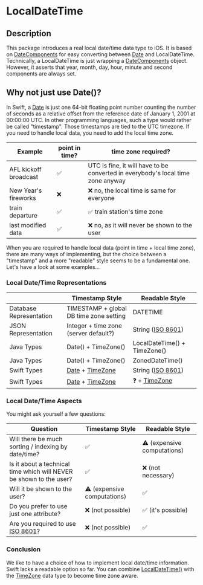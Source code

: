 # LocalDateTime

## Description

This package introduces a real local date/time data type to iOS. It is based on [DateComponents](https://developer.apple.com/documentation/foundation/datecomponents) for easy converting between [Date](https://developer.apple.com/documentation/foundation/date) and LocalDateTime. Technically, a LocalDateTime is just wrapping a [DateComponents](https://developer.apple.com/documentation/foundation/datecomponents) object. However, it asserts that year, month, day, hour, minute and second components are always set.

## Why not just use Date()?

In Swift, a [Date](https://developer.apple.com/documentation/foundation/date) is just one 64-bit floating point number counting the number of seconds as a relative offset from the reference date of January 1, 2001 at 00:00:00 UTC. In other programming languages, such a type would rather be called "timestamp". Those timestamps are tied to the UTC timezone. If you need to handle local data, you need to add the local time zone.

| Example                  | point in time?  |  time zone required? |
|--------------------------|----------------------------------|--|
| AFL kickoff broadcast    | ✅ | UTC is fine, it will have to be converted in everybody's local time zone anyway |
| New Year's fireworks     | ❌ | ❌ no, the local time is same for everyone |
| train departure          | ✅ | ✅ train station's time zone |
| last modified data       | ✅ | ❌ no, as it will never be shown to the user |

When you are required to handle local data (point in time + local time zone), there are many ways of implementing, but the choice between a "timestamp" and a more "readable" style seems to be a fundamental one. Let's have a look at some examples...

### Local Date/Time Representations

|                          | Timestamp Style                          | Readable Style          |
|--------------------------|------------------------------------------|-------------------------------|
| Database Representation  | TIMESTAMP + global DB time zone setting  | DATETIME            |
| JSON Representation      | Integer + time zone (server default?)    | String ([ISO 8601](https://en.wikipedia.org/wiki/ISO_8601))             |
| Java Types               | Date() + TimeZone()                      | LocalDateTime() + TimeZone()  |
| Java Types               | Date() + TimeZone()                      | ZonedDateTime()               |
| Swift Types              | [Date](https://developer.apple.com/documentation/foundation/date) + [TimeZone](https://developer.apple.com/documentation/foundation/timezone)                      | String ([ISO 8601](https://en.wikipedia.org/wiki/ISO_8601))             |
| Swift Types              | [Date](https://developer.apple.com/documentation/foundation/date) + [TimeZone](https://developer.apple.com/documentation/foundation/timezone)                      | ❓ + [TimeZone](https://developer.apple.com/documentation/foundation/timezone)  |

### Local Date/Time Aspects

You might ask yourself a few questions:

| Question                 | Timestamp Style                          | Readable Style                |
|--------------------------|------------------------------------------|-------------------------------|
| Will there be much sorting / indexing by date/time?               | ✅  | ⚠️ (expensive computations)                |
| Is it about a technical time which will NEVER be shown to the user? | ✅  | ❌ (not necessary)            |
| Will it be shown to the user?               | ⚠️ (expensive computations)        | ✅ |
| Do you prefer to use just one attribute?   | ❌ (not possible) | ✅ (it's possible) |
| Are you required to use [ISO 8601](https://en.wikipedia.org/wiki/ISO_8601)? | ❌ (not possible)  | ✅ |

### Conclusion

We like to have a choice of how to implement local date/time information. Swift lacks a readable option so far. You can combine [LocalDateTime()](Sources/LocalDateTime/LocalDateTime.swift) with the [TimeZone](https://developer.apple.com/documentation/foundation/timezone) data type to become time zone aware.
